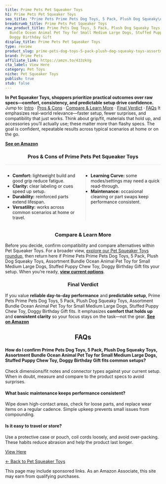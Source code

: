 ```yaml
---
title: Prime Pets Pet Squeaker Toys
h1: Prime Pets Pet Squeaker Toys
seo_title: "Prime Pets Prime Pets Dog Toys, 5 Pack, Plush Dog Squeaky\u2026"
breadcrumb_title: Prime Pets Pet Squeaker Toys
raw_product_title: Prime Pets Dog Toys, 5 Pack, Plush Dog Squeaky Toys, Assortment
  Bundle Ocean Animal Pet Toy for Small Medium Large Dogs, Stuffed Puppy Chew Toy,
  Doggy Birthday Gift
display_title: Prime Pets Pet Squeaker Toys
type: review
product_slug: prime-pets-dog-toys-5-pack-plush-dog-squeaky-toys-assortment-bundle-oce-64bcd305
brand: Prime Pets
affiliate_link: https://amzn.to/433zkVg
cta_label: View Here
category: Pet Toys
niche: Pet Squeaker Toys
publish: true
stub: false
---
```


<div id="intro" class="full-width"><p><strong>In Pet Squeaker Toys, shoppers prioritize practical outcomes over raw specs&mdash;comfort, consistency, and predictable setup drive confidence.</strong> Jump to: <a href="#intro">Intro</a> · <a href="#pros-cons">Pros &amp; Cons</a> · <a href="#compare-more">Compare &amp; Learn More</a> · <a href="#verdict">Final Verdict</a> · <a href="#faqs">FAQs</a> It emphasizes real-world relevance&mdash;faster setup, fewer surprises, and compatibility that just works. Think about grip/fit, materials that hold up, and accessories you’ll actually use; these matter more than flashy specs. The goal is confident, repeatable results across typical scenarios at home or on the go.</p><p><a href="https://amzn.to/433zkVg" rel="nofollow sponsored noopener" target="_blank"><strong>See on Amazon</strong></a></p></div>
<h3 id="pros-cons" style="text-align:center;">Pros &amp; Cons of Prime Pets Pet Squeaker Toys</h3>
<div class="pc-grid" style="display:grid;grid-template-columns:1fr 1fr;gap:16px;border-top:1px solid #e5e7eb;padding-top:12px;">
  <ul>
    <li><strong>Comfort:</strong> lightweight build and good grip reduce fatigue.</li>
    <li><strong>Clarity:</strong> clear labeling or cues speed up setup.</li>
    <li><strong>Durability:</strong> reinforced parts extend lifespan.</li>
    <li><strong>Versatility:</strong> works across common scenarios at home or travel.</li>
  </ul>
  <ul style="border-left:1px solid #e5e7eb;padding-left:16px;">
    <li><strong>Learning Curve:</strong> some modes/settings may need a quick read-through.</li>
    <li><strong>Maintenance:</strong> occasional cleaning or part swaps keep performance consistent.</li>
  </ul>
</div>


<h3 id="compare-more" style="text-align:center;">Compare &amp; Learn More</h3>
<p>Before you decide, confirm compatibility and compare alternatives within Pet Squeaker Toys. For a broader view, <a href="#">explore our Pet Squeaker Toys roundup</a>, then return here if Prime Pets Prime Pets Dog Toys, 5 Pack, Plush Dog Squeaky Toys, Assortment Bundle Ocean Animal Pet Toy for Small Medium Large Dogs, Stuffed Puppy Chew Toy, Doggy Birthday Gift fits your setup. When you’re ready, <a href="https://amzn.to/433zkVg" rel="nofollow sponsored noopener" target="_blank"><strong>view current options</strong></a>.</p>

<h3 id="verdict" style="text-align:center;">Final Verdict</h3>
<p>If you value <strong>reliable day-to-day performance</strong> and <strong>predictable setup</strong>, Prime Pets Prime Pets Dog Toys, 5 Pack, Plush Dog Squeaky Toys, Assortment Bundle Ocean Animal Pet Toy for Small Medium Large Dogs, Stuffed Puppy Chew Toy, Doggy Birthday Gift fits. It emphasizes <strong>comfort that holds up</strong> and <strong>consistent clarity</strong> so your focus stays on the task&mdash;not the gear. <a href="https://amzn.to/433zkVg" rel="nofollow sponsored noopener" target="_blank"><strong>See on Amazon</strong></a></p>

<h2 id="faqs" style="text-align:center;">FAQs</h2>
<h4><strong>How do I confirm Prime Pets Dog Toys, 5 Pack, Plush Dog Squeaky Toys, Assortment Bundle Ocean Animal Pet Toy for Small Medium Large Dogs, Stuffed Puppy Chew Toy, Doggy Birthday Gift fits common setups?</strong></h4>
<p>Check dimensions/fit notes and connector types against your current setup. When in doubt, measure and compare to the product specs to avoid surprises.</p>
<h4><strong>What basic maintenance keeps performance consistent?</strong></h4>
<p>Wipe down high-contact areas, check for loose parts, and replace wear items on a regular cadence. Simple upkeep prevents small issues from compounding.</p>
<h4><strong>Is it easy to travel or store?</strong></h4>
<p>Use a protective case or pouch, coil cords loosely, and avoid over-packing. These habits reduce abrasion and help the product last longer.</p>

<p><a class="btn" href="https://amzn.to/433zkVg" target="_blank" rel="nofollow sponsored noopener">View Here</a></p>
<p><a href="/roundups/pet-toys/pet-squeaker-toys/">← Back to Pet Squeaker Toys</a></p>
<aside class="disclosure">This page may include sponsored links. As an Amazon Associate, this site may earn from qualifying purchases.</aside>
